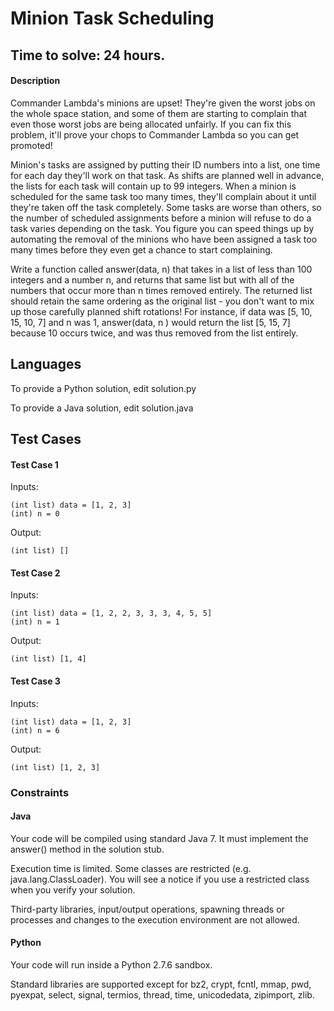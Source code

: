 # Minion Task Scheduling 
## Time to solve: 24 hours. 

#### Description
Commander Lambda's minions are upset! They're given the worst jobs on the whole space station, and some of them are starting to complain that even those worst jobs are being allocated unfairly. If you can fix this problem, it'll prove your chops to Commander Lambda so you can get promoted!

Minion's tasks are assigned by putting their ID numbers into a list, one time for each day they'll work on that task. As shifts are planned well in advance, the lists for each task will contain up to 99 integers. When a minion is scheduled for the same task too many times, they'll complain about it until they're taken off the task completely. Some tasks are worse than others, so the number of scheduled assignments before a minion will refuse to do a task varies depending on the task. You figure you can speed things up by automating the removal of the minions who have been assigned a task too many times before they even get a chance to start complaining.

Write a function called answer(data, n) that takes in a list of less than 100 integers and a number n, and returns that same list but with all of the numbers that occur more than n times removed entirely. The returned list should retain the same ordering as the original list - you don't want to mix up those carefully planned shift rotations! For instance, if data was [5, 10, 15, 10, 7] and n was 1, answer(data, n ) would return the list [5, 15, 7] because 10 occurs twice, and was thus removed from the list entirely.

## Languages
To provide a Python solution, edit solution.py

To provide a Java solution, edit solution.java

## Test Cases
#### Test Case 1
Inputs:
```
(int list) data = [1, 2, 3]
(int) n = 0
```
Output:
```
(int list) []
```
#### Test Case 2
Inputs:
```
(int list) data = [1, 2, 2, 3, 3, 3, 4, 5, 5]
(int) n = 1
```
Output:
```
(int list) [1, 4]
```
#### Test Case 3
Inputs:
```
(int list) data = [1, 2, 3]
(int) n = 6
```
Output:
```
(int list) [1, 2, 3]
```
### Constraints
#### Java
Your code will be compiled using standard Java 7. It must implement the answer() method in the solution stub.

Execution time is limited. Some classes are restricted (e.g. java.lang.ClassLoader). You will see a notice if you use a restricted class when you verify your solution.

Third-party libraries, input/output operations, spawning threads or processes and changes to the execution environment are not allowed.

#### Python
Your code will run inside a Python 2.7.6 sandbox.

Standard libraries are supported except for bz2, crypt, fcntl, mmap, pwd, pyexpat, select, signal, termios, thread, time, unicodedata, zipimport, zlib.
